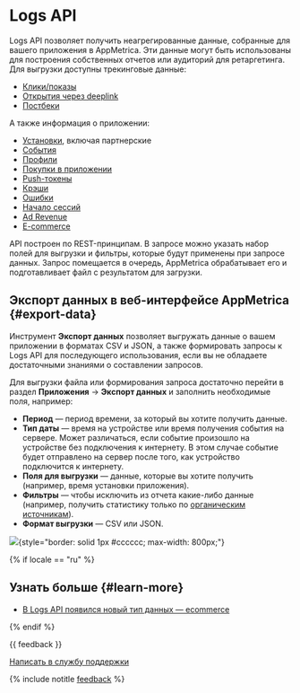 # Logs API

Logs API позволяет получить неагрегированные данные, собранные для вашего приложения в AppMetrica. Эти данные могут быть использованы для построения собственных отчетов или аудиторий для ретаргетинга. Для выгрузки доступны трекинговые данные:

- [Клики/показы](endpoints.md#clicks)
- [Открытия через deeplink](endpoints.md#deeplinks)
- [Постбеки](endpoints.md#postback)

А также информация о приложении:

- [Установки](endpoints.md#installations), включая партнерские
- [События](endpoints.md#events)
- [Профили](endpoints.md#profiles)
- [Покупки в приложении](endpoints.md#revenue)
- [Push-токены](endpoints.md#push-tokens)
- [Крэши](endpoints.md#crashes)
- [Ошибки](endpoints.md#errors)
- [Начало сессий](endpoints.md#sessions_starts)
- [Ad Revenue](endpoints.md#ad_revenue)
- [E-commerce](endpoints.md#ecommerce)

API построен по REST-принципам. В запросе можно указать набор полей для выгрузки и фильтры, которые будут применены при запросе данных. Запрос помещается в очередь, AppMetrica обрабатывает его и подготавливает файл с результатом для загрузки.

## Экспорт данных в веб-интерфейсе AppMetrica {#export-data}

Инструмент **Экспорт данных** позволяет выгружать данные о вашем приложении в форматах CSV и JSON, а также формировать запросы к Logs API для последующего использования, если вы не обладаете достаточными знаниями о составлении запросов.

Для выгрузки файла или формирования запроса достаточно перейти в раздел **Приложения** → **Экспорт данных** и заполнить необходимые поля, например:

- **Период** — период времени, за который вы хотите получить данные.
- **Тип даты** — время на устройстве или время получения события на сервере. Может различаться, если событие произошло на устройстве без подключения к интернету. В этом случае событие будет отправлено на сервер после того, как устройство подключится к интернету.
- **Поля для выгрузки** — данные, которые вы хотите получить (например, время установки приложения).
- **Фильтры** — чтобы исключить из отчета какие-либо данные (например, получить статистику только по [органическим источникам](../../common/glossary.md)).
- **Формат выгрузки** — CSV или JSON.

![](https://yastatic.net/s3/doc-binary/src/dev/appmetrica/{{locale}}/images/mobile-api/data-logs.png){style="border: solid 1px #cccccc; max-width: 800px;"}

{% if locale == "ru" %}

## Узнать больше {#learn-more}

- [В Logs API появился новый тип данных — ecommerce](https://appmetrica.yandex.ru/about/blog/logs-api-novyy-tip-dannyh)

{% endif %}

{{ feedback }}

<a href="../../troubleshooting/feedback-new.html">
  <span class="button">Написать в службу поддержки</span>
</a>

{% include notitle [feedback](../../_includes/feedback-button.md) %}
